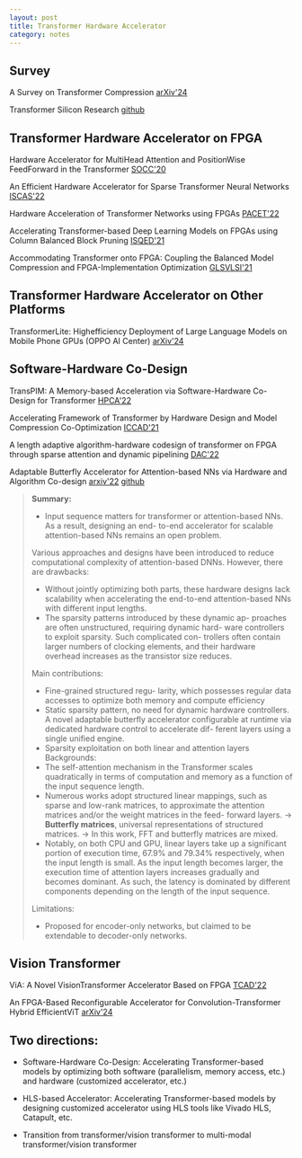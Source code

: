 ```yaml
---
layout: post
title: Transformer Hardware Accelerator
category: notes
---
```


## Survey
A Survey on Transformer Compression [arXiv'24](https://arxiv.org/html/2402.05964v1)

Transformer Silicon Research [github](https://github.com/alimpk/transfomers-silicon-research)

## Transformer Hardware Accelerator on FPGA
Hardware Accelerator for MultiHead Attention and PositionWise FeedForward in the Transformer [SOCC'20](https://ieeexplore.ieee.org/abstract/document/9524802?casa_token=waZ1VVnVLHsAAAAA:WmpqhJHcrQ1SEubirzdw1WsjJyY9sbh2CNU8kP9LyS_bI1Qx6HRAFsxxdfyXNCWKcUG0rgHxg)

An Efficient Hardware Accelerator for Sparse Transformer Neural Networks [ISCAS'22](https://ieeexplore.ieee.org/abstract/document/9937659?casa_token=GU_OSiD3EkAAAAA:seTGrT2HRPaad8VXDd7TWvp0FkeSqURil1MCj8xkaEXxWgjqT3dRRVchy08jJlofdL5zm_NCOw)

Hardware Acceleration of Transformer Networks using FPGAs [PACET'22](https://ieeexplore.ieee.org/abstract/document/9976354)

Accelerating Transformer-based Deep Learning Models on FPGAs using Column Balanced Block Pruning [ISQED'21](https://ieeexplore.ieee.org/abstract/document/9424344?casa_token=OE8jWe4DwcAAAAA:lrw52KTDDBOeCqmtehQVndmbu0L2TE7EoleIaIpy3Oe9__eCqErc2VDLQcmlLZefg0RjfvH6TA)

Accommodating Transformer onto FPGA: Coupling the Balanced Model Compression and FPGA-Implementation Optimization [GLSVLSI'21](https://dl.acm.org/doi/abs/10.1145/3453688.3461739)

## Transformer Hardware Accelerator on Other Platforms
TransformerLite: Highefficiency Deployment of Large Language Models on Mobile Phone GPUs (OPPO AI Center) [arXiv'24](https://arxiv.org/abs/2403.20041)

## Software-Hardware Co-Design
TransPIM: A Memory-based Acceleration via Software-Hardware Co-Design for Transformer [HPCA'22](https://ieeexplore.ieee.org/abstract/document/9773212?casa_token=LjFoEmvTZk8AAAAA:__alwZqW1r5yDLnv8wfX3_F5EvDJxnzkRtnJcWGFeHkm0202_j5La2jAeO8rTJW2yng8GNroqA)

Accelerating Framework of Transformer by Hardware Design and Model Compression Co-Optimization [ICCAD'21](https://ieeexplore.ieee.org/abstract/document/9643586?casa_token=2d_K8HXHBCsAAAAA:Db1BdFX8JPBQB53rIQjuu2dtmBaxLvoQMiISFyHu19vxvgcRNXdFTKgaKZghaOA3c95dXIcYNQ)

A length adaptive algorithm-hardware codesign of transformer on FPGA through sparse attention and dynamic pipelining [DAC'22](https://dl.acm.org/doi/pdf/10.1145/3489517.3530585)

Adaptable Butterfly Accelerator for Attention-based NNs via Hardware and Algorithm Co-design [arxiv'22](https://arxiv.org/abs/2209.09570) [github](https://github.com/SamsungLabs/Butterfly_Acc)

> **Summary:**
>
> - Input sequence matters for transformer or attention-based NNs. As a result, designing an end- to-end accelerator for scalable attention-based NNs remains an open problem.
>
> Various approaches and designs have been introduced to reduce computational complexity of attention-based DNNs. However, there are drawbacks:
> - Without jointly optimizing both parts, these hardware designs lack scalability when accelerating the end-to-end attention-based NNs with different input lengths.
> - The sparsity patterns introduced by these dynamic ap- proaches are often unstructured, requiring dynamic hard- ware controllers to exploit sparsity. Such complicated con- trollers often contain larger numbers of clocking elements, and their hardware overhead increases as the transistor size reduces. 
>
> Main contributions:
> - Fine-grained structured regu- larity, which possesses regular data accesses to optimize both memory and compute efficiency
> - Static sparsity pattern, no need for dynamic hardware controllers. A novel adaptable butterfly accelerator configurable at runtime via dedicated hardware control to accelerate dif- ferent layers using a single unified engine.
> - Sparsity exploitation on both linear and attention layers
Backgrounds:
> - The self-attention mechanism in the Transformer scales quadratically in terms of computation and memory as a function of the input sequence length.
> - Numerous works adopt structured linear mappings, such as sparse and low-rank matrices, to approximate the attention matrices and/or the weight matrices in the feed- forward layers. -> **Butterfly matrices**, universal representations of structured matrices. -> In this work, FFT and butterfly matrices are mixed.
> - Notably, on both CPU and GPU, linear layers take up a significant portion of execution time, 67.9% and 79.34% respectively, when the input length is small. As the input length becomes larger, the execution time of attention layers increases gradually and becomes dominant. As such, the latency is dominated by different components depending on the length of the input sequence. 
>
> Limitations:
> * Proposed for encoder-only networks, but claimed to be extendable to decoder-only networks.

## Vision Transformer
ViA: A Novel VisionTransformer Accelerator Based on FPGA [TCAD'22](https://ieeexplore.ieee.org/abstract/document/9925700?casa_token=W3nvGlo8ycAAAAA:VXPr0pn1PiJGKR8PpvLdLoAYJs7GK1pEyNm6tDXcH8JyrFUn9EjTcgqg9I1CzCXlHRUEdEIeQ)

An FPGA-Based Reconfigurable Accelerator for Convolution-Transformer Hybrid EfficientViT [arXiv'24](https://arxiv.org/abs/2403.20230)

## Two directions:
- Software-Hardware Co-Design: Accelerating Transformer-based models by optimizing both software (parallelism, memory access, etc.) and hardware (customized accelerator, etc.)
- HLS-based Accelerator: Accelerating Transformer-based models by designing customized accelerator using HLS tools like Vivado HLS, Catapult, etc.

- Transition from transformer/vision transformer to multi-modal transformer/vision transformer